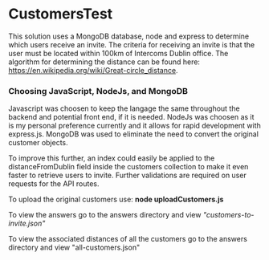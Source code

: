 # CustomersTest 
This solution uses a MongoDB database, node and express to determine which users receive an invite. 
The criteria for receiving an invite is that the user must be located within 100km of Intercoms Dublin 
office. The algorithm for determining the distance can be found here: https://en.wikipedia.org/wiki/Great-circle_distance. 

<h3>Choosing JavaScript, NodeJs, and MongoDB</h3>
Javascript was choosen to keep the langage the same throughout the backend and potential front end, if it is needed. NodeJs was choosen as it is my personal preference currently and it allows for rapid development with express.js. MongoDB was used to eliminate the need to convert the original customer objects. 

To improve this further, an index could easily be applied to the distanceFromDublin field inside the customers collection to make it even faster to retrieve users to invite. Further validations are required on user requests for the API routes. 

<p>To upload the original customers use: <b>node uploadCustomers.js</b></p>

To view the answers go to the answers directory and view <i>"customers-to-invite.json"</i>

To view the associated distances of all the customers go to the answers directory and view </i>"all-customers.json"</i>